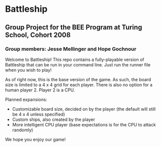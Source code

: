 # Battleship

## Group Project for the BEE Program at Turing School, Cohort 2008

### Group members: Jesse Mellinger and Hope Gochnour

Welcome to Battleship! This repo contains a fully-playable version of Battleship that can be run in your command line. Just run the runner file when you wish to play!

As of right now, this is the base version of the game. As such, the board size is limited to a 4 x 4 grid for each player. There is also no option for a human player 2. Player 2 is a CPU.

Planned expansions:
- Customizable board size, decided on by the player (the default will still be 4 x 4 unless specified)
- Custom ships, also created by the player
- More intelligent CPU player (base expectations is for the CPU to attack randomly)

We hope you enjoy our game!
